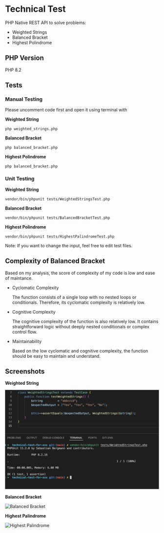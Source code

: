 # Technical Test 
PHP Native REST API to solve problems:

  - Weighted Strings
  - Balanced Bracket
  - Highest Polindrome

## PHP Version 
PHP 8.2

## Tests

### Manual Testing
Please uncomment code first and open it using terminal with

**Weighted String**


    php weighted_strings.php




**Balanced Bracket**


    php balanced_bracket.php


**Highest Polindrome**


    php balanced_bracket.php





### Unit Testing

**Weighted String**


    vendor/bin/phpunit tests/WeightedStringsTest.php




**Balanced Bracket**


    vendor/bin/phpunit tests/BalancedBracketTest.php


**Highest Polindrome**


    vendor/bin/phpunit tests/HighestPalindromeTest.php

Note: If you want to change the input, feel free to edit test files.


## Complexity of Balanced Bracket

Based on my analysis, the score of complexity of my code is low and ease of maintance.

- Cyclomatic Complexity 

  The function consists of a single loop with no nested loops or conditionals. Therefore, its cyclomatic complexity is relatively low.

- Cognitive Complexity 

  The cognitive complexity of the function is also relatively low. It contains straightforward logic without deeply nested conditionals or complex control flow.

- Maintainability 

  Based on the low cyclomatic and cognitive complexity, the function should be easy to maintain and understand.

## Screenshots

**Weighted String**

![Weighted Strings](https://github.com/febrianmosii/technical-test-for-xxx/blob/main/docs/ut_weighted_strings.png?raw=true)

**Balanced Bracket**

![Balanced Bracket](https://github.com/febrianmosii/technical-test-for-xxx/blob/main/docs/balanced_bracket.png?raw=true)

**Highest Palindrome**

![Highest Palindrome](https://github.com/febrianmosii/technical-test-for-xxx/blob/main/docs/highest_palindrome.png?raw=true)


